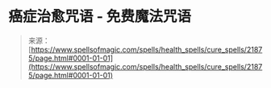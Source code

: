 <!--yml

category: 未分类

日期：2024-06-12 19:05:46

-->

# 癌症治愈咒语 - 免费魔法咒语

> 来源：[https://www.spellsofmagic.com/spells/health_spells/cure_spells/21875/page.html#0001-01-01](https://www.spellsofmagic.com/spells/health_spells/cure_spells/21875/page.html#0001-01-01)
